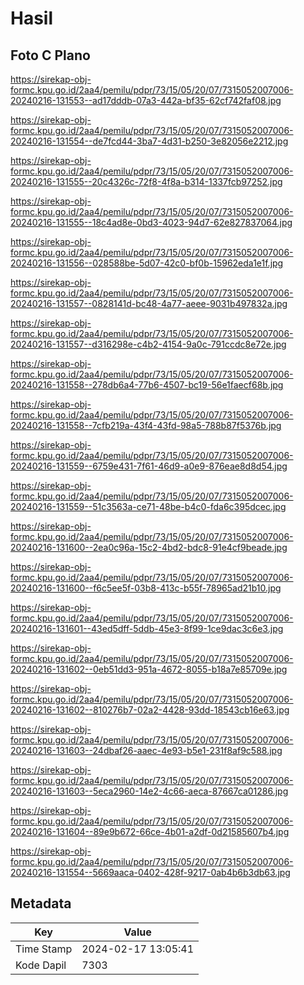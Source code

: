 # Hasil

## Foto C Plano

https://sirekap-obj-formc.kpu.go.id/2aa4/pemilu/pdpr/73/15/05/20/07/7315052007006-20240216-131553--ad17dddb-07a3-442a-bf35-62cf742faf08.jpg

https://sirekap-obj-formc.kpu.go.id/2aa4/pemilu/pdpr/73/15/05/20/07/7315052007006-20240216-131554--de7fcd44-3ba7-4d31-b250-3e82056e2212.jpg

https://sirekap-obj-formc.kpu.go.id/2aa4/pemilu/pdpr/73/15/05/20/07/7315052007006-20240216-131555--20c4326c-72f8-4f8a-b314-1337fcb97252.jpg

https://sirekap-obj-formc.kpu.go.id/2aa4/pemilu/pdpr/73/15/05/20/07/7315052007006-20240216-131555--18c4ad8e-0bd3-4023-94d7-62e827837064.jpg

https://sirekap-obj-formc.kpu.go.id/2aa4/pemilu/pdpr/73/15/05/20/07/7315052007006-20240216-131556--028588be-5d07-42c0-bf0b-15962eda1e1f.jpg

https://sirekap-obj-formc.kpu.go.id/2aa4/pemilu/pdpr/73/15/05/20/07/7315052007006-20240216-131557--0828141d-bc48-4a77-aeee-9031b497832a.jpg

https://sirekap-obj-formc.kpu.go.id/2aa4/pemilu/pdpr/73/15/05/20/07/7315052007006-20240216-131557--d316298e-c4b2-4154-9a0c-791ccdc8e72e.jpg

https://sirekap-obj-formc.kpu.go.id/2aa4/pemilu/pdpr/73/15/05/20/07/7315052007006-20240216-131558--278db6a4-77b6-4507-bc19-56e1faecf68b.jpg

https://sirekap-obj-formc.kpu.go.id/2aa4/pemilu/pdpr/73/15/05/20/07/7315052007006-20240216-131558--7cfb219a-43f4-43fd-98a5-788b87f5376b.jpg

https://sirekap-obj-formc.kpu.go.id/2aa4/pemilu/pdpr/73/15/05/20/07/7315052007006-20240216-131559--6759e431-7f61-46d9-a0e9-876eae8d8d54.jpg

https://sirekap-obj-formc.kpu.go.id/2aa4/pemilu/pdpr/73/15/05/20/07/7315052007006-20240216-131559--51c3563a-ce71-48be-b4c0-fda6c395dcec.jpg

https://sirekap-obj-formc.kpu.go.id/2aa4/pemilu/pdpr/73/15/05/20/07/7315052007006-20240216-131600--2ea0c96a-15c2-4bd2-bdc8-91e4cf9beade.jpg

https://sirekap-obj-formc.kpu.go.id/2aa4/pemilu/pdpr/73/15/05/20/07/7315052007006-20240216-131600--f6c5ee5f-03b8-413c-b55f-78965ad21b10.jpg

https://sirekap-obj-formc.kpu.go.id/2aa4/pemilu/pdpr/73/15/05/20/07/7315052007006-20240216-131601--43ed5dff-5ddb-45e3-8f99-1ce9dac3c6e3.jpg

https://sirekap-obj-formc.kpu.go.id/2aa4/pemilu/pdpr/73/15/05/20/07/7315052007006-20240216-131602--0eb51dd3-951a-4672-8055-b18a7e85709e.jpg

https://sirekap-obj-formc.kpu.go.id/2aa4/pemilu/pdpr/73/15/05/20/07/7315052007006-20240216-131602--810276b7-02a2-4428-93dd-18543cb16e63.jpg

https://sirekap-obj-formc.kpu.go.id/2aa4/pemilu/pdpr/73/15/05/20/07/7315052007006-20240216-131603--24dbaf26-aaec-4e93-b5e1-231f8af9c588.jpg

https://sirekap-obj-formc.kpu.go.id/2aa4/pemilu/pdpr/73/15/05/20/07/7315052007006-20240216-131603--5eca2960-14e2-4c66-aeca-87667ca01286.jpg

https://sirekap-obj-formc.kpu.go.id/2aa4/pemilu/pdpr/73/15/05/20/07/7315052007006-20240216-131604--89e9b672-66ce-4b01-a2df-0d21585607b4.jpg

https://sirekap-obj-formc.kpu.go.id/2aa4/pemilu/pdpr/73/15/05/20/07/7315052007006-20240216-131554--5669aaca-0402-428f-9217-0ab4b6b3db63.jpg


## Metadata

| Key        | Value               |
| ---------- | ------------------- |
| Time Stamp | 2024-02-17 13:05:41 |
| Kode Dapil | 7303                |



